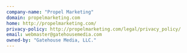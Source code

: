 ```yaml
---
company-name: "Propel Marketing"
domain: propelmarketing.com
home: http://propelmarketing.com/
privacy-policy: http://propelmarketing.com/legal/privacy_policy/
email: webmaster@gatehousemedia.com
owned-by: "Gatehouse Media, LLC."
---
```




